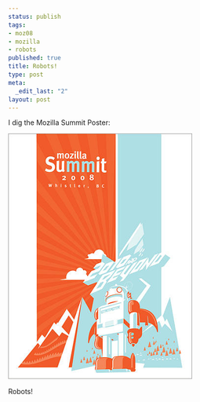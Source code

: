 ```yaml
--- 
status: publish
tags: 
- moz08
- mozilla
- robots
published: true
title: Robots!
type: post
meta: 
  _edit_last: "2"
layout: post
---
```

I dig the Mozilla Summit Poster:

<img src="/media/wp/2008/07/summit-poster.jpg" alt="" title="Mozilla Summit 2008 Poster" width="375" height="500" class="alignnone size-full wp-image-1412" />

Robots!
